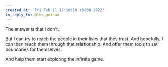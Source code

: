 ```yaml
---
created_at: "Fri Feb 11 15:10:10 +0000 2022"
in_reply_to: @leo_guinan
---
```


The answer is that I don't.

But I can try to reach the people in their lives that they trust. And hopefully, I can then reach them through that relationship. And offer them tools to set boundaries for themselves.

And help them start exploring the infinite game.
